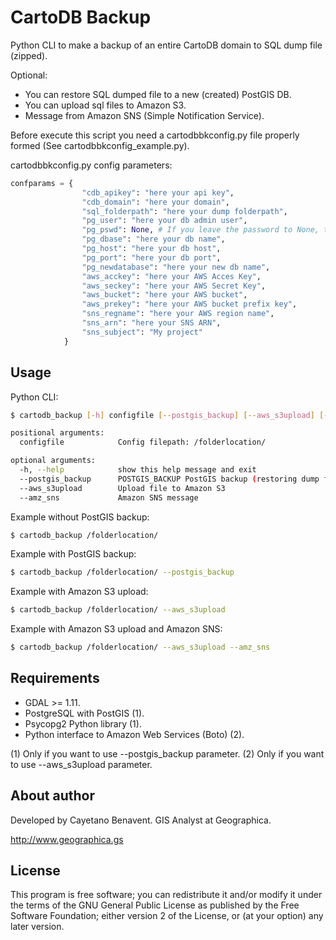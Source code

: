# CartoDB Backup
Python CLI to make a backup of an entire CartoDB domain to SQL dump file (zipped).

Optional:

- You can restore SQL dumped file to a new (created) PostGIS DB.
- You can upload sql files to Amazon S3.
- Message from Amazon SNS (Simple Notification Service).

Before execute this script you need a cartodbbkconfig.py file properly
formed (See cartodbbkconfig_example.py).

cartodbbkconfig.py config parameters:

```python
confparams = {
                "cdb_apikey": "here your api key",
                "cdb_domain": "here your domain",
                "sql_folderpath": "here your dump folderpath",
                "pg_user": "here your db admin user",
                "pg_pswd": None, # If you leave the password to None, the program will ask you in the command line interface
                "pg_dbase": "here your db name",
                "pg_host": "here your db host",
                "pg_port": "here your db port",
                "pg_newdatabase": "here your new db name",
                "aws_acckey": "here your AWS Acces Key",
                "aws_seckey": "here your AWS Secret Key",
                "aws_bucket": "here your AWS bucket",
                "aws_prekey": "here your AWS bucket prefix key",
                "sns_regname": "here your AWS region name",
                "sns_arn": "here your SNS ARN",
                "sns_subject": "My project"
            }
```

## Usage
Python CLI:

```bash
$ cartodb_backup [-h] configfile [--postgis_backup] [--aws_s3upload] [--amz_sns]

positional arguments:
  configfile            Config filepath: /folderlocation/

optional arguments:
  -h, --help            show this help message and exit
  --postgis_backup      POSTGIS_BACKUP PostGIS backup (restoring dump file created)
  --aws_s3upload        Upload file to Amazon S3
  --amz_sns             Amazon SNS message

```
Example without PostGIS backup:
```bash
$ cartodb_backup /folderlocation/

```
Example with PostGIS backup:
```bash
$ cartodb_backup /folderlocation/ --postgis_backup

```
Example with Amazon S3 upload:
```bash
$ cartodb_backup /folderlocation/ --aws_s3upload

```
Example with Amazon S3 upload and Amazon SNS:
```bash
$ cartodb_backup /folderlocation/ --aws_s3upload --amz_sns

```

## Requirements
- GDAL >= 1.11.
- PostgreSQL with PostGIS (1).
- Psycopg2 Python library (1).
- Python interface to Amazon Web Services (Boto) (2).

(1) Only if you want to use --postgis_backup parameter.
(2) Only if you want to use --aws_s3upload parameter.

## About author
Developed by Cayetano Benavent.
GIS Analyst at Geographica.

http://www.geographica.gs


## License
This program is free software; you can redistribute it and/or modify
it under the terms of the GNU General Public License as published by
the Free Software Foundation; either version 2 of the License, or
(at your option) any later version.
